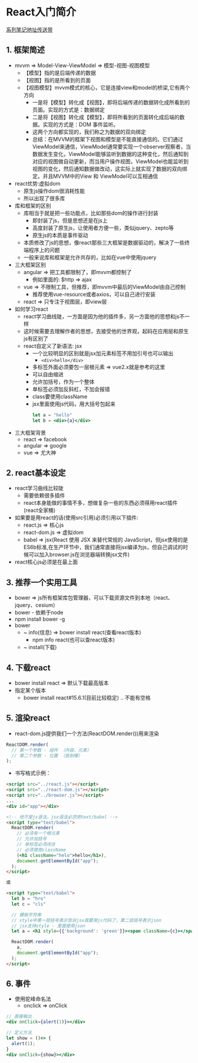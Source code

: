 # React入门简介

[系列笔记地址传送带](https://zmx2321.github.io/blog_code/accumulation/front/react-note/react入门系列/index.html)

## 1. 框架简述
- mvvm => Model-View-ViewModel => 模型-视图-视图模型
  - 【模型】指的是后端传递的数据
  - 【视图】指的是所看到的页面
  - 【视图模型】mvvm模式的核心，它是连接view和model的桥梁,它有两个方向
    - 一是将【模型】转化成【视图】，即将后端传递的数据转化成所看到的页面。实现的方式是：数据绑定
    - 二是将【视图】转化成【模型】，即将所看到的页面转化成后端的数据。实现的方式是：DOM 事件监听。
    - 这两个方向都实现的，我们称之为数据的双向绑定
    - 总结：在MVVM的框架下视图和模型是不能直接通信的。它们通过ViewModel来通信，ViewModel通常要实现一个observer观察者，当数据发生变化，ViewModel能够监听到数据的这种变化，然后通知到对应的视图做自动更新，而当用户操作视图，ViewModel也能监听到视图的变化，然后通知数据做改动，这实际上就实现了数据的双向绑定。并且MVVM中的View 和 ViewModel可以互相通信
- react优势:虚拟dom
  - 原生js操作dom很消耗性能
  - 所以出现了很多库
- 库和框架的区别
  - 库相当于就是把一些功能点，比如那些dom的操作进行封装
    - 即封装了js，但是思想还是在js上
    - 高度封装了原生js，让使用者方便一些，类似jquery、zepto等
    - 原生js的本质是事件驱动
  - 本质修改了js的思想，像react那些三大框架是数据驱动的，解决了一些终端程序上的问题
  - 一般来说库和框架是允许共存的，比如在vue中使用jquery
- 三大框架区别
  - angular => 把工具都限制了，即mvvm都控制了
    - 例如里面的: $http => ajax
  - vue => 不限制工具，但推荐，即mvvm中最后的ViewModel由自己控制
    - 推荐使用vue-resource或者axios，可以自己进行安装
  - react => 只专注于视图层，即view层
- 如何学习react
  - react学习曲线陡，一方面是因为他的插件多，另一方面他的思想和js不一样
  - 这时候需要去理解作者的思想，去接受他的世界观，起码在应用层和原生js有区别了
  - react自定义了新语法: jsx
    - 一个比较明显的区别就是jsx加元素标签不用加引号也可以输出
      - `<div>hello</div>`
    - 多标签外面必须要包一层根元素 => vue2.x就是参考的这里
    - 可以自由缩进
    - 允许加括号，作为一个整体
    - 单标签必须加反斜杠，不加会报错
    - class要使用className
    - jsx里面使用js代码，用大括号包起来
      ```jsx
      let a = "hello"
      let b = <div>{a}</div>
      ```
- 三大框架背景
  - react => facebook
  - angular => google
  - vue => 尤大神

## 2. react基本设定
- react学习曲线比较陡
  - 需要依赖很多插件
  - react本身能做的事情不多，想做复杂一些的东西必须得用react插件(react全家桶)
- 如果要是用react的话(使用src引用)必须引用以下插件:
  - react.js => 核心js
  - react-dom.js => 虚拟dom
  - babel => jsx(React 使用 JSX 来替代常规的 JavaScript，但jsx使用的是ES6b标准,在生产环节中，我们通常直接将jsx编译为js，但自己调试的时候可以加入browser.js在浏览器端转换jsx文件)
- react核心js必须是在最上面

## 3. 推荐一个实用工具
- bower => js所有框架库包管理器，可以下载资源文件到本地（react、jquery、cesium）
- bower - 依赖于node
- npm install bower -g
- bower
  - ~ info(信息) => bower install react(查看react版本)
    - npm info react(也可以查react版本)
  - ~ install(下载)

## 4. 下载react
- bower install react => 默认下载最高版本
- 指定某个版本
  - bower install react#15.6.1(目前比较稳定) .. 不能有空格

## 5. 渲染react
- react-dom.js提供我们一个方法(ReactDOM.render())用来渲染
```jsx
ReactDOM.render(
  // 第一个参数 - 组件 （内容、元素）
  // 第二个参数 - 位置 （放到哪）
);
```
- 书写格式示例：
```html
<script src="../react.js"></script>
<script src="../react-dom.js"></script>
<script src="../browser.js"></script>
...
<div id="app"></div>

<!-- 他不是js语法，jsx语法必须用text/babel -->
<script type="text/babel">
  ReactDOM.render(
    // 必须有一个根元素
    // 允许加括号
    // 单标签必须闭合
    // 必须使用className
    (<h1 className="helo">hello</h1>),
    document.getElementById("app");
  );
</script>

或

<script type="text/babel">
  let b = "hro"
  let c = "cls"

  // 模板字符串
  // style中第一层括号表示告诉jsx我要用js代码了，第二层括号表示json
  // jsx支持style - 里面使用json
  let a = <h1 style={{'background': 'green'}}><span className={c}></span>hello, { b }</h1>

  ReactDOM.render(
    a,
    document.getElementById("app");
  );
</script>
```

## 6. 事件
- 使用驼峰命名法
  - onclick => onClick
```jsx
// 直接输出
<div onClick={alert(1)}></div>

// 定义方法
let show = ()=> {
  alert(1);
}
<div onClick={show}></div>
```